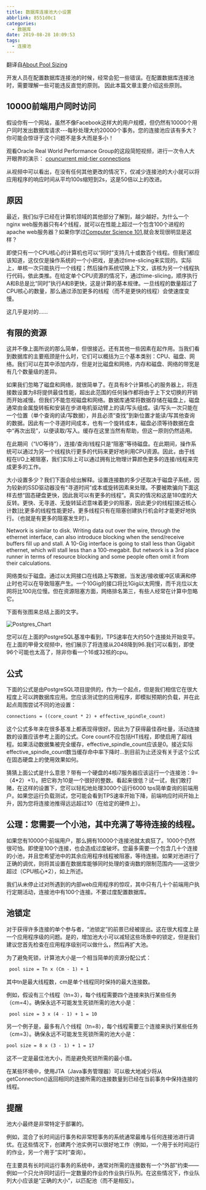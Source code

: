 ```yaml
---
title: 数据库连接池大小设置
abbrlink: 8551d0c1
categories:
  - 数据库
date: 2019-08-28 10:09:53
tags:
  - 连接池
---
```

翻译自[About Pool Sizing](https://github.com/brettwooldridge/HikariCP/wiki/About-Pool-Sizing)

开发人员在配置数据库连接池的时候，经常会犯一些错误。在配置数据库连接池时，需要理解一些可能违反直觉的原则。
因此本篇文章主要介绍这些原则。
<!-- more -->
## 10000前端用户同时访问

假设你有一个网站，虽然不像Facebook这样大的用户规模，但仍然有10000个用户同时发出数据库请求---每秒处理大约20000个事务。您的连接池应该有多大？你可能会惊讶于这个问题不是多大而是多小！

观看Oracle Real World Performance Group的这段简短视频，进行一次令人大开眼界的演示：
[councurrent mid-tier connections](https://www.youtube.com/watch?v=xNDnVOCdvQ0&list=PLDacGuMCXBJoXiEBkULq2mn-VwwxEPK_M&index=2&t=0s)

从视频中可以看出，在没有任何其他更改的情况下，仅减少连接池的大小就可以将应用程序的响应时间从平均100s缩短到2s，这是50倍以上的改进。

## 原因

最近，我们似乎已经在计算机领域的其他部分了解到，越少越好。为什么一个nginx web服务器只有4个线程，就可以在性能上超过一个包含100个进程的apache web服务器？如果你学过[Computer Science 101](https://lagunita.stanford.edu/courses/Engineering/CS101/Summer2014/about),就会发现很明显是这样？

即使只有一个CPU核心的计算机也可以“同时”支持几十或数百个线程。但我们都应该知道，这仅仅是操作系统的一个小把戏，是通过time-slicing来实现的。实际上，单核一次只能执行一个线程；然后操作系统切换上下文，该核为另一个线程执行代码，依此类推。在给定单个CPU资源的情况下，通过time-slicing，顺序执行A和B总是比“同时”执行A和B更快，这是计算的基本规律。一旦线程的数量超过了CPU核心的数量，那么通过添加更多的线程（而不是更快的线程）会使速度变慢。

这几乎是对的……

## 有限的资源

这并不像上面所说的那么简单，但很接近。还有其他一些因素在起作用。当我们看到数据库的主要瓶颈是什么时，它们可以概括为三个基本类别：CPU、磁盘、网络。我们可以在其中添加内存，但是对比磁盘和网络，内存和磁盘、网络的带宽是有几个数量级的差异。

如果我们忽略了磁盘和网络，就很简单了。在具有8个计算核心的服务器上，将连接数设置为8将提供最佳性能，超出此范围的任何操作都将由于上下文切换的开销而开始减慢。但我们不能忽视磁盘和网络。数据库通常将数据存储在磁盘上，磁盘通常由金属旋转板和安装在步进电机驱动臂上的读/写头组成。读/写头一次只能在一个位置（单个查询的读/写数据），并且必须“查找”到新位置才能读/写其他查询的数据。因此有一个寻道时间成本，也有一个旋转成本，磁盘必须等待数据在盘中“再次出现”，以便读取/写入。缓存在这里当然有帮助，但这一原则仍然适用。

在此期间（“I/O等待”），连接/查询/线程只是“阻塞”等待磁盘。在此期间，操作系统可以通过为另一个线程执行更多的代码来更好地利用CPU资源。因此，由于线程在I/O上被阻塞，我们实际上可以通过拥有比物理计算颜色更多的连接/线程来完成更多的工作。

大小设置多少？我们下面会给出解释。设置连接数的多少还取决于磁盘子系统，因为较新的SSD驱动器没有“寻道时间”成本或旋转因素来处理。不要被欺骗向下面这样去想“固态硬盘更快，因此我可以有更多的线程”。真实的情况和这是180度的大反转。更快、无寻道、无旋转延迟意味着更少的阻塞，因此更少的线程[接近核心计数]比更多的线程性能更好。更多线程只有在阻塞创建执行机会时才能更好地执行。（也就是有更多的阻塞发生时）。

Network is similar to disk. Writing data out over the wire, through the ethernet interface, can also introduce blocking when the send/receive buffers fill up and stall. A 10-Gig interface is going to stall less than Gigabit ethernet, which will stall less than a 100-megabit. But network is a 3rd place runner in terms of resource blocking and some people often omit it from their calculations.

网络类似于磁盘。通过以太网接口在线路上写数据，当发送/接收缓冲区填满和停止时也可以在导致阻塞产生。一个10Gig的接口将比1Gig以太网慢，而千兆位以太网将比100兆位慢。但在资源阻塞方面，网络排名第三，有些人经常在计算中忽略它。

下面有张图来总结上面的文字。

![Postgres_Chart](https://cdn.jsdelivr.net/gh/fengxiu/img/Postgres_Chart.png)

您可以在上面的PostgreSQL基准中看到，TPS速率在大约50个连接处开始变平。在上面的甲骨文视频中，他们展示了将连接从2048降到96.我们可以看到，即使96个可能也太高了，除非你看一个16或32核的cpu。

## 公式

下面的公式是由PostgreSQL项目提供的，作为一个起点，但是我们相信它在很大程度上可以跨数据库应用。您应该测试您的应用程序，即模拟预期的负载，并在此起点周围尝试不同的池设置：

``` txt
connections = ((core_count * 2) + effective_spindle_count)
```

这个公式多年来在很多基准上都表现得很好。因此为了获得最佳吞吐量，活动连接数的设置应该参考上面的公式。Core count不应包括HT线程，即使启用了超线程。如果活动数据集被完全缓存，effective_spindle_count应该是0。接近实际effective_spindle_count数当缓存命中率下降时…到目前为止还没有关于这个公式在固态硬盘上的使用效果如何。

猜猜上面公式是什么意思？带有一个硬盘的4核i7服务器应该运行一个连接池：9=（4*2）+1）。把它称为10是一个很好的整数。看起来很低？试一试，我们敢打赌，在这样的设置下，您可以轻松地处理3000个运行6000 tps简单查询的前端用户。如果您运行负载测试，您可能会看到TPS速率开始下降，前端响应时间开始上升，因为您将连接池推得远远超过10（在给定的硬件上）。

## 公理：您需要一个小池，其中充满了等待连接的线程。

如果您有10000个前端用户，那么拥有10000个连接池就太疯狂了。1000个仍然很可怕。即使是100个连接，也会造成过度破坏。您最多需要一个包含几十个连接的小池，并且您希望池中的其余应用程序线程被阻塞，等待连接。如果对池进行了正确的调优，则将其设置在数据库能够同时处理的查询数的限制范围内——这很少超过（CPU核心*2），如上所述。

我们从未停止过对所遇到的内部web应用程序的惊叹，其中只有几十个前端用户执行定期活动，连接池中有100个连接。不要过度配置数据库。

## 池锁定

对于获得许多连接的单个参与者，“池锁定”的前景已经被提出。这在很大程度上是一个应用程序级的问题。是的，增加池大小可以减轻这些场景中的锁定，但是我们建议您首先检查在应用程序级别可以做什么，然后再扩大池。

为了避免死锁，计算池大小是一个相当简单的资源分配公式：

``` txt
 pool size = Tn x (Cm - 1) + 1
```

其中tn是最大线程数，cm是单个线程同时保持的最大连接数。

例如，假设有三个线程（tn=3），每个线程需要四个连接来执行某些任务（cm=4）。确保永远不可能发生死锁所需的池大小是：

``` txt
 pool size = 3 x (4 - 1) + 1 = 10
```

另一个例子是，最多有八个线程（tn=8），每个线程需要三个连接来执行某些任务（cm=3）。确保永远不可能发生死锁所需的池大小是：

``` txt
pool size = 8 x (3 - 1) + 1 = 17
```

这不一定是最佳池大小，而是避免死锁所需的最小值。

在某些环境中，使用JTA（Java事务管理器）可以极大地减少将从getConnection()返回相同的连接所需的连接数量到已经在当前事务中保持连接的线程。

## 提醒

池大小最终是非常特定于部署的。

例如，混合了长时间运行事务和非常短事务的系统通常最难与任何连接池进行调优。在这些情况下，创建两个池实例可以很好地工作（例如，一个用于长时间运行的作业，另一个用于“实时”查询）。

在主要具有长时间运行事务的系统中，通常对所需的连接数有一个“外部”约束——例如一个只允许同时运行一定数量的作业的作业执行队列。在这些情况下，作业队列大小应该是“正确的大小”，以匹配池（而不是相反）。
